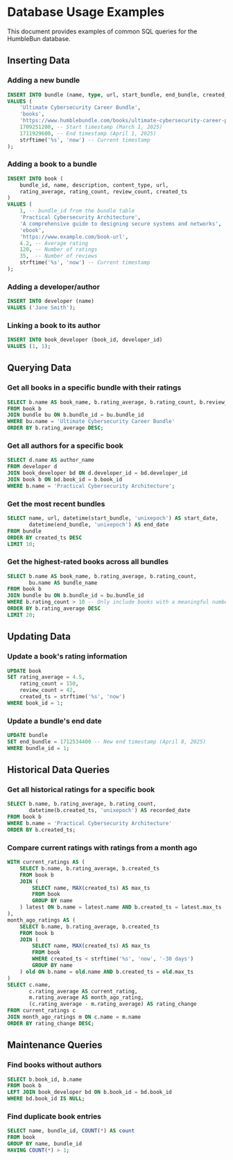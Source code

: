 # Database Usage Examples

This document provides examples of common SQL queries for the HumbleBun database.

## Inserting Data

### Adding a new bundle

```sql
INSERT INTO bundle (name, type, url, start_bundle, end_bundle, created_ts)
VALUES (
    'Ultimate Cybersecurity Career Bundle',
    'books',
    'https://www.humblebundle.com/books/ultimate-cybersecurity-career-packt-books',
    1709251200, -- Start timestamp (March 1, 2025)
    1711929600, -- End timestamp (April 1, 2025)
    strftime('%s', 'now') -- Current timestamp
);
```

### Adding a book to a bundle

```sql
INSERT INTO book (
    bundle_id, name, description, content_type, url,
    rating_average, rating_count, review_count, created_ts
)
VALUES (
    1, -- bundle_id from the bundle table
    'Practical Cybersecurity Architecture',
    'A comprehensive guide to designing secure systems and networks',
    'ebook',
    'https://www.example.com/book-url',
    4.2, -- Average rating
    120, -- Number of ratings
    35,  -- Number of reviews
    strftime('%s', 'now') -- Current timestamp
);
```

### Adding a developer/author

```sql
INSERT INTO developer (name)
VALUES ('Jane Smith');
```

### Linking a book to its author

```sql
INSERT INTO book_developer (book_id, developer_id)
VALUES (1, 1);
```

## Querying Data

### Get all books in a specific bundle with their ratings

```sql
SELECT b.name AS book_name, b.rating_average, b.rating_count, b.review_count
FROM book b
JOIN bundle bu ON b.bundle_id = bu.bundle_id
WHERE bu.name = 'Ultimate Cybersecurity Career Bundle'
ORDER BY b.rating_average DESC;
```

### Get all authors for a specific book

```sql
SELECT d.name AS author_name
FROM developer d
JOIN book_developer bd ON d.developer_id = bd.developer_id
JOIN book b ON bd.book_id = b.book_id
WHERE b.name = 'Practical Cybersecurity Architecture';
```

### Get the most recent bundles

```sql
SELECT name, url, datetime(start_bundle, 'unixepoch') AS start_date,
       datetime(end_bundle, 'unixepoch') AS end_date
FROM bundle
ORDER BY created_ts DESC
LIMIT 10;
```

### Get the highest-rated books across all bundles

```sql
SELECT b.name AS book_name, b.rating_average, b.rating_count,
       bu.name AS bundle_name
FROM book b
JOIN bundle bu ON b.bundle_id = bu.bundle_id
WHERE b.rating_count > 10 -- Only include books with a meaningful number of ratings
ORDER BY b.rating_average DESC
LIMIT 20;
```

## Updating Data

### Update a book's rating information

```sql
UPDATE book
SET rating_average = 4.5,
    rating_count = 150,
    review_count = 42,
    created_ts = strftime('%s', 'now')
WHERE book_id = 1;
```

### Update a bundle's end date

```sql
UPDATE bundle
SET end_bundle = 1712534400 -- New end timestamp (April 8, 2025)
WHERE bundle_id = 1;
```

## Historical Data Queries

### Get all historical ratings for a specific book

```sql
SELECT b.name, b.rating_average, b.rating_count, 
       datetime(b.created_ts, 'unixepoch') AS recorded_date
FROM book b
WHERE b.name = 'Practical Cybersecurity Architecture'
ORDER BY b.created_ts;
```

### Compare current ratings with ratings from a month ago

```sql
WITH current_ratings AS (
    SELECT b.name, b.rating_average, b.created_ts
    FROM book b
    JOIN (
        SELECT name, MAX(created_ts) AS max_ts
        FROM book
        GROUP BY name
    ) latest ON b.name = latest.name AND b.created_ts = latest.max_ts
),
month_ago_ratings AS (
    SELECT b.name, b.rating_average, b.created_ts
    FROM book b
    JOIN (
        SELECT name, MAX(created_ts) AS max_ts
        FROM book
        WHERE created_ts < strftime('%s', 'now', '-30 days')
        GROUP BY name
    ) old ON b.name = old.name AND b.created_ts = old.max_ts
)
SELECT c.name, 
       c.rating_average AS current_rating,
       m.rating_average AS month_ago_rating,
       (c.rating_average - m.rating_average) AS rating_change
FROM current_ratings c
JOIN month_ago_ratings m ON c.name = m.name
ORDER BY rating_change DESC;
```

## Maintenance Queries

### Find books without authors

```sql
SELECT b.book_id, b.name
FROM book b
LEFT JOIN book_developer bd ON b.book_id = bd.book_id
WHERE bd.book_id IS NULL;
```

### Find duplicate book entries

```sql
SELECT name, bundle_id, COUNT(*) AS count
FROM book
GROUP BY name, bundle_id
HAVING COUNT(*) > 1;
